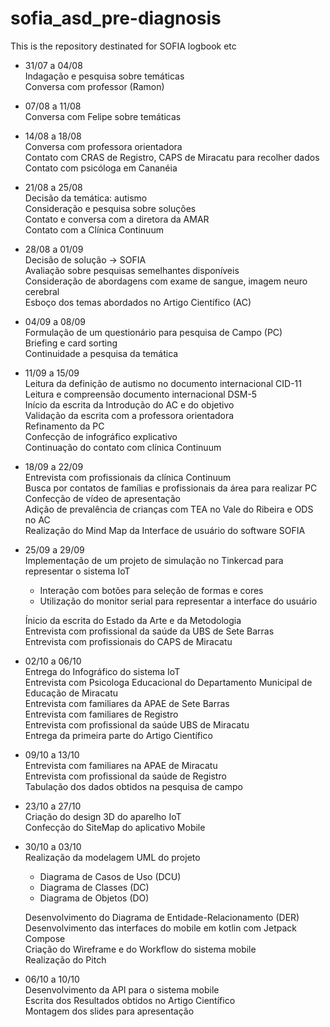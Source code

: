 # sofia_asd_pre-diagnosis
This is the repository destinated for SOFIA logbook etc

- 31/07 a 04/08 <br>
  Indagação e pesquisa sobre temáticas <br>
  Conversa com professor (Ramon) <br>

- 07/08 a 11/08 <br>
  Conversa com Felipe sobre temáticas <br>
 
- 14/08 a 18/08 <br>
  Conversa com professora orientadora <br>
  Contato com CRAS de Registro, CAPS de Miracatu para recolher dados <br>
  Contato com psicóloga em Cananéia <br>

- 21/08 a 25/08 <br>
  Decisão da temática: autismo <br>
  Consideração e pesquisa sobre soluções <br>
  Contato e conversa com a diretora da AMAR <br>
  Contato com a Clínica Continuum <br>

- 28/08 a 01/09 <br>
  Decisão de solução -> SOFIA <br>
  Avaliação sobre pesquisas semelhantes disponíveis <br>
  Consideração de abordagens com exame de sangue, imagem neuro cerebral <br>
  Esboço dos temas abordados no Artigo Científico (AC) <br>

- 04/09 a 08/09 <br>
  Formulação de um questionário para pesquisa de Campo (PC) <br>
  Briefing e card sorting <br>
  Continuidade a pesquisa da temática <br>

- 11/09 a 15/09 <br>
  Leitura da definição de autismo no documento internacional CID-11 <br>
  Leitura e compreensão documento internacional DSM-5 <br>
  Início da escrita da Introdução do AC e do objetivo <br>
  Validação da escrita com a professora orientadora <br>
  Refinamento da PC <br>
  Confecção de infográfico explicativo <br>
  Continuação do contato com clínica Continuum <br>

- 18/09 a 22/09 <br>
  Entrevista com profissionais da clínica Continuum <br>
  Busca por contatos de famílias e profissionais da área para realizar PC <br>
  Confecção de vídeo de apresentação <br>
  Adição de prevalência de crianças com TEA no Vale do Ribeira e ODS no AC <br>
  Realização do Mind Map da Interface de usuário do software SOFIA <br>

- 25/09 a 29/09 <br>
  Implementação de um projeto de simulação no Tinkercad para representar o sistema IoT
  - Interação com botões para seleção de formas e cores
  - Utilização do monitor serial para representar a interface do usuário
  
  Ínicio da escrita do Estado da Arte e da Metodologia <br>
  Entrevista com profissional da saúde da UBS de Sete Barras <br>
  Entrevista com profissionais do CAPS de Miracatu <br>
  

- 02/10 a 06/10 <br>
  Entrega do Infográfico do sistema IoT <br>
  Entrevista com Psicologa Educacional do Departamento Municipal de Educação de Miracatu <br>
  Entrevista com familiares da APAE de Sete Barras <br>
  Entrevista com familiares de Registro <br>
  Entrevista com profissional da saúde UBS de Miracatu <br>
  Entrega da primeira parte do Artigo Científico <br>

- 09/10 a 13/10 <br>
  Entrevista com familiares na APAE de Miracatu <br>
  Entrevista com profissional da saúde de Registro <br>
  Tabulação dos dados obtidos na pesquisa de campo <br>

- 23/10 a 27/10 <br>
  Criação do design 3D do aparelho IoT <br>
  Confecção do SiteMap do aplicativo Mobile <br>

- 30/10 a 03/10 <br>
  Realização da modelagem UML do projeto
   - Diagrama de Casos de Uso (DCU)
   - Diagrama de Classes (DC)
   - Diagrama de Objetos (DO)
     
  Desenvolvimento do Diagrama de Entidade-Relacionamento (DER)<br>
  Desenvolvimento das interfaces do mobile em kotlin com Jetpack Compose <br>
  Criação do Wireframe e do Workflow do sistema mobile <br>
  Realização do Pitch <br>

- 06/10 a 10/10 <br>
  Desenvolvimento da API para o sistema mobile<br>
  Escrita dos Resultados obtidos no Artigo Científico<br>
  Montagem dos slides para apresentação <br>

